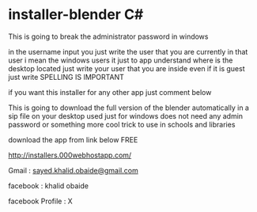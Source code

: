 # installer-blender C#
This is going to break the administrator password in windows 


in the username input you just write the user that you are currently in that user i mean the windows users it just to app understand where is the desktop located just write your user that you are inside even if it is guest just write SPELLING IS IMPORTANT


if you want this installer for any other app just comment below 


This is going to download the full version of the blender automatically in a sip file on your desktop used just for windows does not need any admin password or something more cool trick to use in schools and libraries  


download the app from link below FREE

http://installers.000webhostapp.com/ 

Gmail : sayed.khalid.obaide@gmail.com


facebook : khalid obaide      

facebook Profile : X 
